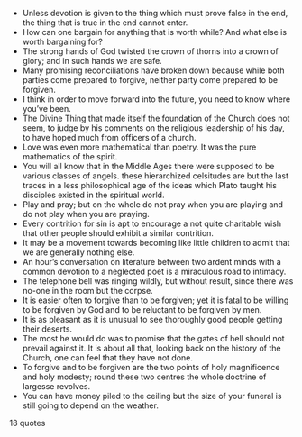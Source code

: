  - Unless devotion is given to the thing which must prove false in the end, the thing that is true in the end cannot enter.
 - How can one bargain for anything that is worth while? And what else is worth bargaining for?
 - The strong hands of God twisted the crown of thorns into a crown of glory; and in such hands we are safe.
 - Many promising reconciliations have broken down because while both parties come prepared to forgive, neither party come prepared to be forgiven.
 - I think in order to move forward into the future, you need to know where you’ve been.
 - The Divine Thing that made itself the foundation of the Church does not seem, to judge by his comments on the religious leadership of his day, to have hoped much from officers of a church.
 - Love was even more mathematical than poetry. It was the pure mathematics of the spirit.
 - You will all know that in the Middle Ages there were supposed to be various classes of angels. these hierarchized celsitudes are but the last traces in a less philosophical age of the ideas which Plato taught his disciples existed in the spiritual world.
 - Play and pray; but on the whole do not pray when you are playing and do not play when you are praying.
 - Every contrition for sin is apt to encourage a not quite charitable wish that other people should exhibit a similar contrition.
 - It may be a movement towards becoming like little children to admit that we are generally nothing else.
 - An hour’s conversation on literature between two ardent minds with a common devotion to a neglected poet is a miraculous road to intimacy.
 - The telephone bell was ringing wildly, but without result, since there was no-one in the room but the corpse.
 - It is easier often to forgive than to be forgiven; yet it is fatal to be willing to be forgiven by God and to be reluctant to be forgiven by men.
 - It is as pleasant as it is unusual to see thoroughly good people getting their deserts.
 - The most he would do was to promise that the gates of hell should not prevail against it. It is about all that, looking back on the history of the Church, one can feel that they have not done.
 - To forgive and to be forgiven are the two points of holy magnificence and holy modesty; round these two centres the whole doctrine of largesse revolves.
 - You can have money piled to the ceiling but the size of your funeral is still going to depend on the weather.

18 quotes